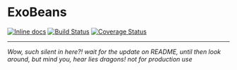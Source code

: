 # ExoBeans
[![Inline docs](http://inch-ci.org/github/tckb/exo_beans.svg)](http://inch-ci.org/github/tckb/exo_beans) [![Build Status](https://travis-ci.org/tckb/exo_beans.svg?branch=master)](https://travis-ci.org/tckb/exo_beans) [![Coverage Status](https://coveralls.io/repos/github/tckb/exo_beans/badge.svg?branch=master)](https://coveralls.io/github/tckb/exo_beans?branch=master)


----


_Wow, such silent in here?! wait for the update on README, until then look around, but mind you, hear lies dragons! not for production use_
